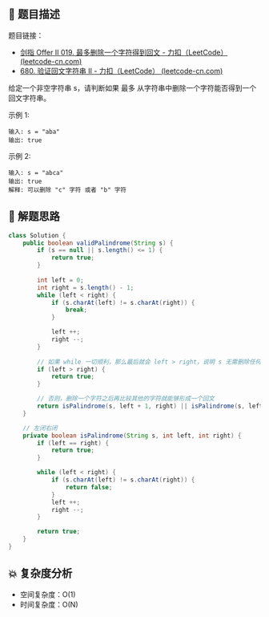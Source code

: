 ## 📃 题目描述

题目链接：

- [剑指 Offer II 019. 最多删除一个字符得到回文 - 力扣（LeetCode） (leetcode-cn.com)](https://leetcode-cn.com/problems/RQku0D/)
- [680. 验证回文字符串 Ⅱ - 力扣（LeetCode） (leetcode-cn.com)](https://leetcode-cn.com/problems/valid-palindrome-ii/)

给定一个非空字符串 s，请判断如果 最多 从字符串中删除一个字符能否得到一个回文字符串。

示例 1:

```
输入: s = "aba"
输出: true
```

示例 2:

```
输入: s = "abca"
输出: true
解释: 可以删除 "c" 字符 或者 "b" 字符
```

## 🔔 解题思路


```java
class Solution {
    public boolean validPalindrome(String s) {
        if (s == null || s.length() <= 1) {
            return true;
        }
        
        int left = 0;
        int right = s.length() - 1;
        while (left < right) {
            if (s.charAt(left) != s.charAt(right)) {
                break;
            }

            left ++;
            right --;
        }
        
        // 如果 while 一切顺利，那么最后就会 left > right，说明 s 无需删除任何字符，本身就是一个回文串
        if (left > right) {
            return true;
        }

        // 否则，删除一个字符之后再比较其他的字符就能够形成一个回文
        return isPalindrome(s, left + 1, right) || isPalindrome(s, left, right - 1);
    }

    // 左闭右闭
    private boolean isPalindrome(String s, int left, int right) {
        if (left == right) {
            return true;
        }

        while (left < right) {
            if (s.charAt(left) != s.charAt(right)) {
                return false;
            }
            left ++;
            right --;
        }

        return true;
    }
}
```

## 💥 复杂度分析

- 空间复杂度：O(1)
- 时间复杂度：O(N)

